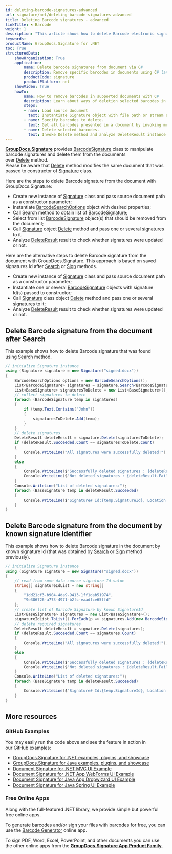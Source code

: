 ```yaml
---
id: deleting-barcode-signatures-advanced
url: signature/net/deleting-barcode-signatures-advanced
title: Deleting Barcode signatures - advanced
linkTitle: ✖ Barcode
weight: 1
description: "This article shows how to delete Barcode electronic signatures different ways with GroupDocs.Signature API."
keywords: 
productName: GroupDocs.Signature for .NET 
toc: True
structuredData:
    showOrganization: True
    application:    
        name: Delete barcode signatures from document via C#    
        description: Remove specific barcodes in documents using C# language by GroupDocs.Signature for .NET APIs
        productCode: signature
        productPlatform: net 
    showVideo: True
    howTo:
        name: How to remove barcodes in supported documents with C# 
        description: Learn about ways of deletion selected barcodes in document using C#
        steps:
        - name: Load source document
          text: Instantiate Signature object with file path or stream as a constructor parameter will load the document. 
        - name: Specify barcodes to delete. 
          text: Get all barcodes presented in a document by invoking method Search passing BarcodeSearchOptions. Select only suitable barcode signatures in case if it is needed.
        - name: Delete selected barcodes. 
          text: Invoke Delete method and analyze DeleteResult instance.
---
```

[**GroupDocs.Signature**](https://products.groupdocs.com/signature/net) provides [BarcodeSignature](https://reference.groupdocs.com/signature/net/groupdocs.signature.domain/barcodesignature) class to manipulate barcode signatures and delete them from the documents over [Delete](https://reference.groupdocs.com/signature/net/groupdocs.signature/signature/delete) method.  
Please be aware that [Delete](https://reference.groupdocs.com/signature/net/groupdocs.signature/signature/delete) method modifies the same document that was passed to constructor of [Signature](https://reference.groupdocs.com/signature/net/groupdocs.signature/signature) class.

Here are the steps to delete Barcode signature from the document with GroupDocs.Signature:

* Create new instance of [Signature](https://reference.groupdocs.com/signature/net/groupdocs.signature/signature) class and pass source document path as a constructor parameter;
* Instantiate [BarcodeSearchOptions](https://reference.groupdocs.com/signature/net/groupdocs.signature.options/barcodesearchoptions) object with desired properties;
* Call [Search](https://reference.groupdocs.com/signature/net/groupdocs.signature/signature/search) method to obtain list of [BarcodeSignature](https://reference.groupdocs.com/signature/net/groupdocs.signature.domain/barcodesignature);
* Select from list [BarcodeSignature](https://reference.groupdocs.com/signature/net/groupdocs.signature.domain/barcodesignature) object(s) that should be removed from the document;
* Call [Signature](https://reference.groupdocs.com/signature/net/groupdocs.signature/signature) object [Delete](https://reference.groupdocs.com/signature/net/groupdocs.signature/signature/delete) method and pass one or several signatures to it.
* Analyze [DeleteResult](https://reference.groupdocs.com/signature/net/groupdocs.signature.domain/deleteresult) result to check whether signatures were updated or not.

Here are the alternative steps to delete Barcode signature from the document with GroupDocs.Signature. This approach is based on saved signatures Id after [Search](https://reference.groupdocs.com/signature/net/groupdocs.signature/signature/search) or [Sign](https://reference.groupdocs.com/signature/net/groupdocs.signature/signature/sign/) methods.

* Create new instance of [Signature](https://reference.groupdocs.com/signature/net/groupdocs.signature/signature) class and pass source document path as a constructor parameter;
* Instantiate one or several [BarcodeSignature](https://reference.groupdocs.com/signature/net/groupdocs.signature.domain/barcodesignature) objects with signature Id(s) passed to constructor;
* Call [Signature](https://reference.groupdocs.com/signature/net/groupdocs.signature/signature) class object [Delete](https://reference.groupdocs.com/signature/net/groupdocs.signature/signature/delete) method and pass one or several signatures to it;
* Analyze [DeleteResult](https://reference.groupdocs.com/signature/net/groupdocs.signature.domain/deleteresult) result to check whether signatures were updated or not.

## Delete Barcode signature from the document after Search

This example shows how to delete Barcode signature that was found using [Search](https://reference.groupdocs.com/signature/net/groupdocs.signature/signature/search) method.

```csharp
// initialize Signature instance
using (Signature signature = new Signature("signed.docx"))
{
    BarcodeSearchOptions options = new BarcodeSearchOptions();
    List<BarcodeSignature> signatures = signature.Search<BarcodeSignature>(options);
    List<BaseSignature> signaturesToDelete = new List<BaseSignature>();
    // collect signatures to delete
    foreach (BarcodeSignature temp in signatures)
    {
        if (temp.Text.Contains("John"))
        {
            signaturesToDelete.Add(temp);
        }
    }
    // delete signatures
    DeleteResult deleteResult = signature.Delete(signaturesToDelete);
    if (deleteResult.Succeeded.Count == signaturesToDelete.Count)
    {
        Console.WriteLine("All signatures were successfully deleted!");
    }
    else
    {
        Console.WriteLine($"Successfully deleted signatures : {deleteResult.Succeeded.Count}");
        Console.WriteLine($"Not deleted signatures : {deleteResult.Failed.Count}");
    }
    Console.WriteLine("List of deleted signatures:");
    foreach (BaseSignature temp in deleteResult.Succeeded)
    {
        Console.WriteLine($"Signature# Id:{temp.SignatureId}, Location: {temp.Left}x{temp.Top}. Size: {temp.Width}x{temp.Height}");
    }
}
```

## Delete Barcode signature from the document by known signature Identifier  

This example shows how to delete Barcode signature in the document by known signature Id (that was obtained by [Search](https://reference.groupdocs.com/signature/net/groupdocs.signature/signature/search) or [Sign](https://reference.groupdocs.com/signature/net/groupdocs.signature/signature/sign/) method previously).

```csharp
// initialize Signature instance
using (Signature signature = new Signature("signed.docx"))
{
    // read from some data source signature Id value
    string[] signatureIdList = new string[]
    {
        "1dd21cf3-b904-4da9-9413-1ff1dab51974",
        "9e386726-a773-4971-b2fc-eaadfce65ffd"
    };
    // create list of Barcode Signature by known SignatureId
    List<BaseSignature> signatures = new List<BaseSignature>();
    signatureIdList.ToList().ForEach(p => signatures.Add(new BarcodeSignature(p)));
    // delete required signatures
    DeleteResult deleteResult = signature.Delete(signatures);
    if (deleteResult.Succeeded.Count == signatures.Count)
    {
        Console.WriteLine("All signatures were successfully deleted!");
    }
    else
    {
        Console.WriteLine($"Successfully deleted signatures : {deleteResult.Succeeded.Count}");
        Console.WriteLine($"Not deleted signatures : {deleteResult.Failed.Count}");
    }
    Console.WriteLine("List of deleted signatures:");
    foreach (BaseSignature temp in deleteResult.Succeeded)
    {
        Console.WriteLine($"Signature# Id:{temp.SignatureId}, Location: {temp.Left}x{temp.Top}. Size: {temp.Width}x{temp.Height}");
    }
}
```

## More resources

### GitHub Examples

You may easily run the code above and see the feature in action in our GitHub examples:

* [GroupDocs.Signature for .NET examples, plugins, and showcase](https://github.com/groupdocs-signature/GroupDocs.Signature-for-.NET)
* [GroupDocs.Signature for Java examples, plugins, and showcase](https://github.com/groupdocs-signature/GroupDocs.Signature-for-Java)
* [Document Signature for .NET MVC UI Example](https://github.com/groupdocs-signature/GroupDocs.Signature-for-.NET-MVC)
* [Document Signature for .NET App WebForms UI Example](https://github.com/groupdocs-signature/GroupDocs.Signature-for-.NET-WebForms)
* [Document Signature for Java App Dropwizard UI Example](https://github.com/groupdocs-signature/GroupDocs.Signature-for-Java-Dropwizard)
* [Document Signature for Java Spring UI Example](https://github.com/groupdocs-signature/GroupDocs.Signature-for-Java-Spring)

### Free Online Apps

Along with the full-featured .NET library, we provide simple but powerful free online apps.

To generate barcodes and/or sign your files with barcodes for free, you can use the [Barcode Generator](https://products.groupdocs.app/signature/generate/barcode) online app.

To sign PDF, Word, Excel, PowerPoint, and other documents you can use the other online apps from the **[GroupDocs.Signature App Product Family](https://products.groupdocs.app/signature/family)**.

